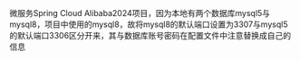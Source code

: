 微服务Spring Cloud Alibaba2024项目，因为本地有两个数据库mysql5与mysql8，项目中使用的mysql8，故将mysql8的默认端口设置为3307与mysql5的默认端口3306区分开来，其与数据库账号密码在配置文件中注意替换成自己的信息
